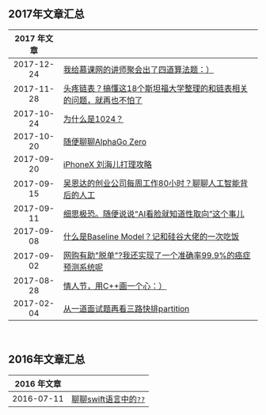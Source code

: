## 2017年文章汇总

| 2017 年文章 | |
| :---: | --- |
| 2017-12-24 | [我给慕课网的讲师聚会出了四道算法题：）](2017-12-24/) |
| 2017-11-28 | [头疼链表？搞懂这18个斯坦福大学整理的和链表相关的问题，就再也不怕了](2017-11-28/) |
| 2017-10-24 | [为什么是1024？](2017-10-24/) |
| 2017-10-20 | [随便聊聊AlphaGo Zero](2017-10-20/) |
| 2017-09-20 | [iPhoneX 刘海儿打理攻略](2017-09-20/) |
| 2017-09-15 | [吴恩达的创业公司每周工作80小时？聊聊人工智能背后的人工](2017-09-15/) |
| 2017-09-11 | [细思极恐。随便说说“AI看脸就知道性取向”这个事儿](2017-09-11/) |
| 2017-09-08 | [什么是Baseline Model？记和硅谷大佬的一次吃饭](2017-09-08/) |
| 2017-09-02 | [网购有助"脱单"?我还实现了一个准确率99.9%的癌症预测系统呢](2017-09-02/) |
| 2017-08-28 | [情人节，用C++画一个心：）](2017-08-28/) |
| 2017-02-04 | [从一道面试题再看三路快排partition](2017-02-04/) |

<br/>

## 2016年文章汇总

| 2016 年文章 | |
| :---: | --- |
| 2016-07-11 | [聊聊swift语言中的``??``](2016-07-11/) |


